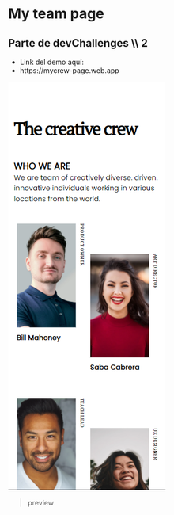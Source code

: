 # My team page
 ## Parte de devChallenges \\\ 2
<ul>
<li>Link del demo aquí:</li>
<li>https://mycrew-page.web.app</li>
</ul>

![](https://github.com/AndresCM12/team-page/blob/main/preview.png?raw=true?raw=true)
>preview
